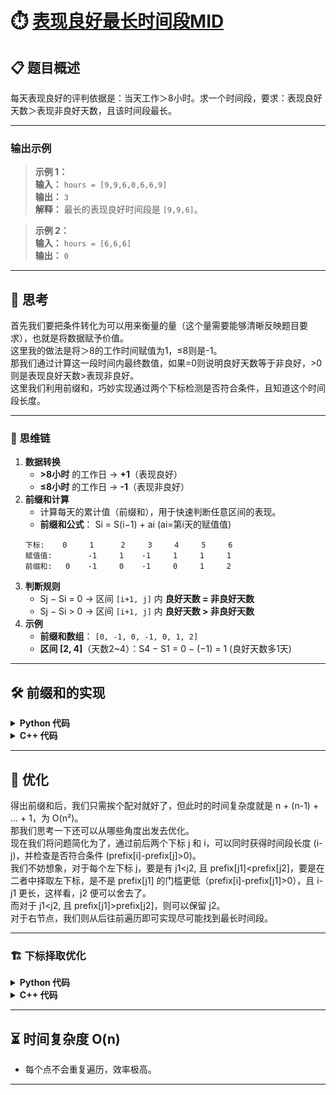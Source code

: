 # ⏱️ [表现良好最长时间段MID](https://leetcode.cn/problems/longest-well-performing-interval)

## 📋 题目概述

每天表现良好的评判依据是：当天工作＞8小时。求一个时间段，要求：表现良好天数＞表现非良好天数，且该时间段最长。

---

### 输出示例

>**示例 1：**  
>**输入：** `hours = [9,9,6,0,6,6,9]`  
>**输出：** `3`  
>**解释：** 最长的表现良好时间段是 `[9,9,6]`。

>**示例 2：**  
>**输入：** `hours = [6,6,6]`  
>**输出：** `0`

---

## 🤔 思考

首先我们要把条件转化为可以用来衡量的量（这个量需要能够清晰反映题目要求），也就是将数据赋予价值。  
这里我的做法是将＞8的工作时间赋值为1，≤8则是-1。  
那我们通过计算这一段时间内最终数值，如果=0则说明良好天数等于非良好，>0则是表现良好天数>表现非良好。  
这里我们利用前缀和，巧妙实现通过两个下标检测是否符合条件，且知道这个时间段长度。

---

### 🧠 思维链

1. **数据转换**  
    - **>8小时** 的工作日 → **+1**（表现良好）  
    - **≤8小时** 的工作日 → **-1**（表现非良好）
2. **前缀和计算**  
    - 计算每天的累计值（前缀和），用于快速判断任意区间的表现。  
    - **前缀和公式**： Si = S(i−1) + ai (ai=第i天的赋值值)
    ```
    下标:    0     1      2     3     4     5     6
    赋值值:        -1     1    -1     1     1     1 
    前缀和:   0    -1     0    -1     0     1     2
    ```
3. **判断规则**  
    - Sj − Si = 0 → 区间 `[i+1, j]` 内 **良好天数 = 非良好天数**
    - Sj − Si > 0 → 区间 `[i+1, j]` 内 **良好天数 > 非良好天数**
4. **示例**  
    - **前缀和数组**： `[0, -1, 0, -1, 0, 1, 2]`
    - **区间 [2, 4]**（天数2~4）：S4 − S1 = 0 − (−1) = 1 (良好天数多1天)

---

## 🛠️ 前缀和的实现

<details>
  <summary><strong>Python 代码</strong></summary>

```python
class Solution(object):
    def longestWPI(self, hours):
        n = len(hours)
        # 构造前缀和，若 hours[i] > 8 则记为 +1，否则 -1
        prefix = [0] * (n + 1)
        for i in range(n):
            prefix[i+1] = prefix[i] + (1 if hours[i] > 8 else -1)
```
</details>

<details>
  <summary><strong>C++ 代码</strong></summary>

```cpp
class Solution {
public:
    int longestWPI(vector<int>& hours) {
        int n = hours.size();
        // 构建前缀和数组，prefix[0] = 0
        vector<int> prefix(n + 1, 0);
        for (int i = 0; i < n; i++) {
            prefix[i + 1] = prefix[i] + (hours[i] > 8 ? 1 : -1);
        }
    }
};
```
</details>

---

## 🚀 优化

得出前缀和后，我们只需挨个配对就好了，但此时的时间复杂度就是 n + (n-1) + ... + 1，为 O(n²)。  
那我们思考一下还可以从哪些角度出发去优化。  
现在我们将问题简化为了，通过前后两个下标 j 和 i，可以同时获得时间段长度 (i-j)，并检查是否符合条件 (prefix[i]-prefix[j]>0)。  
我们不妨想象，对于每个左下标 j，要是有 j1<j2, 且 prefix[j1]<prefix[j2]，要是在二者中择取左下标，是不是 prefix[j1] 的门槛更低（prefix[i]-prefix[j1]>0），且 i-j1 更长，这样看，j2 便可以舍去了。  
而对于 j1<j2, 且 prefix[j1]>prefix[j2]，则可以保留 j2。  
对于右节点，我们则从后往前遍历即可实现尽可能找到最长时间段。

---

### 🏗️ 下标择取优化

<details>
  <summary><strong>Python 代码</strong></summary>

```python
class Solution(object):
    def longestWPI(self, hours):
        n = len(hours)
        # 构造前缀和，若 hours[i] > 8 则记为 +1，否则 -1
        prefix = [0] * (n + 1)
        for i in range(n):
            prefix[i+1] = prefix[i] + (1 if hours[i] > 8 else -1)
        
        # 构造单调栈
        stack = []
        for i in range(n+1):
            if not stack or prefix[i] < prefix[stack[-1]]:
                stack.append(i)
        
        max_length = 0
        # 从后往前遍历寻找最大长度区间
        for j in range(n, -1, -1):
            while stack and j > stack[-1] and prefix[j] > prefix[stack[-1]]:
                max_length = max(max_length, j - stack.pop())
        return max_length
```
</details>

<details>
  <summary><strong>C++ 代码</strong></summary>

```cpp
class Solution {
public:
    int longestWPI(vector<int> &hours) {
        int n = hours.size();
        // 构建前缀和数组，prefix[0] = 0
        vector<int> prefix(n + 1, 0);
        for (int i = 0; i < n; i++) {
            prefix[i + 1] = prefix[i] + (hours[i] > 8 ? 1 : -1);
        }
        // 单调递减栈，保存前缀和的索引
        stack<int> mono;
        for (int i = 0; i < prefix.size(); i++) {
            if (mono.empty() || prefix[i] < prefix[mono.top()]) {
                mono.push(i);
            }
        }
        int maxLength = 0;
        // 从后往前遍历，找最长区间
        for (int j = prefix.size() - 1; j >= 0; j--) {
            while (!mono.empty() && prefix[j] > prefix[mono.top()]) {
                maxLength = max(maxLength, j - mono.top());
                mono.pop();
            }
        }
        return maxLength;
    }
};
```
</details>

---

## ⏳ 时间复杂度 O(n)

- 每个点不会重复遍历，效率极高。

---

